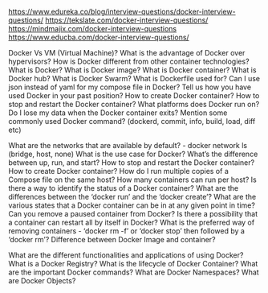https://www.edureka.co/blog/interview-questions/docker-interview-questions/
https://tekslate.com/docker-interview-questions/
https://mindmajix.com/docker-interview-questions
https://www.educba.com/docker-interview-questions/

Docker Vs VM (Virtual Machine)?
What is the advantage of Docker over hypervisors?
How is Docker different from other container technologies?
What is Docker?
What is Docker image?
What is Docker container?
What is Docker hub?
What is Docker Swarm?
What is Dockerfile used for?
Can I use json instead of yaml for my compose file in Docker?
Tell us how you have used Docker in your past position?
How to create Docker container?
How to stop and restart the Docker container?
What platforms does Docker run on?
Do I lose my data when the Docker container exits?
Mention some commonly used Docker command? (dockerd, commit, info, build, load, diff etc)

What are the networks that are available by default? - docker network ls (bridge, host, none)
What is the use case for Docker?
What’s the difference between up, run, and start?
How to stop and restart the Docker container?
How to create Docker container?
How do I run multiple copies of a Compose file on the same host?
How many containers can run per host?
Is there a way to identify the status of a Docker container?
What are the differences between the ‘docker run’ and the ‘docker create’?
What are the various states that a Docker container can be in at any given point in time?
Can you remove a paused container from Docker?
Is there a possibility that a container can restart all by itself in Docker?
What is the preferred way of removing containers - ‘docker rm -f’ or ‘docker stop’ then followed by a ‘docker rm’?
Difference between Docker Image and container?

What are the different functionalities and applications of using Docker?
What is a Docker Registry?
What is the lifecycle of Docker Container?
What are the important Docker commands?
What are Docker Namespaces?
What are Docker Objects?
